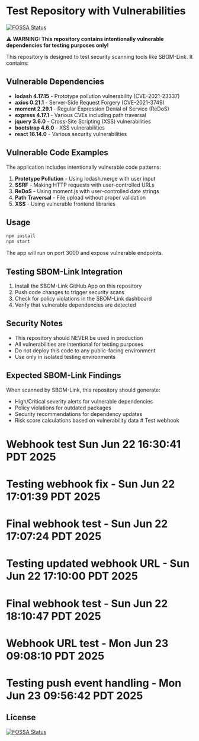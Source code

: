 # Test Repository with Vulnerabilities
[![FOSSA Status](https://app.fossa.com/api/projects/git%2Bgithub.com%2FCampus-Media%2Ftest-repo-with-vulns.svg?type=shield)](https://app.fossa.com/projects/git%2Bgithub.com%2FCampus-Media%2Ftest-repo-with-vulns?ref=badge_shield)


⚠️ **WARNING: This repository contains intentionally vulnerable dependencies for testing purposes only!**

This repository is designed to test security scanning tools like SBOM-Link. It contains:

## Vulnerable Dependencies

- **lodash 4.17.15** - Prototype pollution vulnerability (CVE-2021-23337)
- **axios 0.21.1** - Server-Side Request Forgery (CVE-2021-3749)
- **moment 2.29.1** - Regular Expression Denial of Service (ReDoS)
- **express 4.17.1** - Various CVEs including path traversal
- **jquery 3.6.0** - Cross-Site Scripting (XSS) vulnerabilities
- **bootstrap 4.6.0** - XSS vulnerabilities
- **react 16.14.0** - Various security vulnerabilities

## Vulnerable Code Examples

The application includes intentionally vulnerable code patterns:

1. **Prototype Pollution** - Using lodash.merge with user input
2. **SSRF** - Making HTTP requests with user-controlled URLs
3. **ReDoS** - Using moment.js with user-controlled date strings
4. **Path Traversal** - File upload without proper validation
5. **XSS** - Using vulnerable frontend libraries

## Usage

```bash
npm install
npm start
```

The app will run on port 3000 and expose vulnerable endpoints.

## Testing SBOM-Link Integration

1. Install the SBOM-Link GitHub App on this repository
2. Push code changes to trigger security scans
3. Check for policy violations in the SBOM-Link dashboard
4. Verify that vulnerable dependencies are detected

## Security Notes

- This repository should NEVER be used in production
- All vulnerabilities are intentional for testing purposes
- Do not deploy this code to any public-facing environment
- Use only in isolated testing environments

## Expected SBOM-Link Findings

When scanned by SBOM-Link, this repository should generate:

- High/Critical severity alerts for vulnerable dependencies
- Policy violations for outdated packages
- Security recommendations for dependency updates
- Risk score calculations based on vulnerability data # Test webhook
# Webhook test Sun Jun 22 16:30:41 PDT 2025
# Testing webhook fix - Sun Jun 22 17:01:39 PDT 2025
# Final webhook test - Sun Jun 22 17:07:24 PDT 2025
# Testing updated webhook URL - Sun Jun 22 17:10:00 PDT 2025
# Final webhook test - Sun Jun 22 18:10:47 PDT 2025
# Webhook URL test - Mon Jun 23 09:08:10 PDT 2025
# Testing push event handling - Mon Jun 23 09:56:42 PDT 2025


## License
[![FOSSA Status](https://app.fossa.com/api/projects/git%2Bgithub.com%2FCampus-Media%2Ftest-repo-with-vulns.svg?type=large)](https://app.fossa.com/projects/git%2Bgithub.com%2FCampus-Media%2Ftest-repo-with-vulns?ref=badge_large)